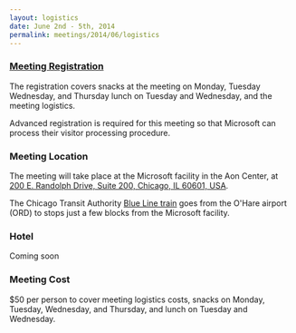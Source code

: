 ```yaml
---
layout: logistics
date: June 2nd - 5th, 2014
permalink: meetings/2014/06/logistics
---
```


### [Meeting Registration](http://a3.acteva.com/orderbooking/bookEvent/A340341)

The registration covers snacks at the meeting on Monday, Tuesday Wednesday, and Thursday lunch on Tuesday and Wednesday, and the meeting logistics.

Advanced registration is required for this meeting so that Microsoft can process their visitor processing procedure.

### Meeting Location

The meeting will take place at the Microsoft facility in the Aon Center, at [200 E. Randolph Drive, Suite 200, Chicago, IL 60601, USA](http://maps.google.com/maps?q=200+E.+Randolph+Drive,+Suite+200,+Chicago,+IL+60601,+USA&ll=41.884739,-87.621996&spn=0.010368,0.021329&hnear=200+E+Randolph+St,+Chicago,+Cook,+Illinois+60601&gl=us&t=m&z=16&vpsrc=0).

The Chicago Transit Authority [Blue Line train](http://www.transitchicago.com/riding_cta/systemguide/blueline.aspx) goes from the O'Hare airport (ORD) to stops just a few blocks from the Microsoft facility.

### Hotel

Coming soon

### Meeting Cost

$50 per person to cover meeting logistics costs, snacks on Monday, Tuesday, Wednesday, and Thursday, and lunch on Tuesday and Wednesday.
